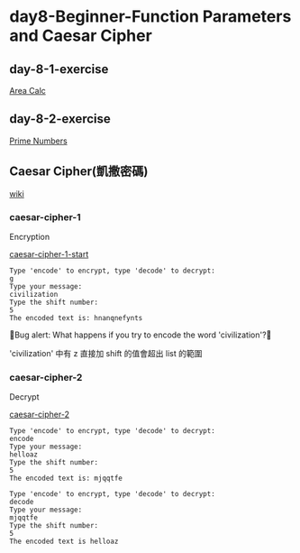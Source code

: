 # day8-Beginner-Function Parameters and Caesar Cipher

## day-8-1-exercise

[Area Calc](https://replit.com/@appbrewery/day-8-start)

## day-8-2-exercise

[Prime Numbers](https://replit.com/@appbrewery/day-8-2-exercise)

## Caesar Cipher(凱撒密碼)

[wiki](https://zh.wikipedia.org/wiki/%E5%87%B1%E6%92%92%E5%AF%86%E7%A2%BC)

### caesar-cipher-1

Encryption

[caesar-cipher-1-start](https://replit.com/@appbrewery/caesar-cipher-1-start)

```
Type 'encode' to encrypt, type 'decode' to decrypt:
g
Type your message:
civilization
Type the shift number:
5
The encoded text is: hnanqnefynts
```

🐛Bug alert: What happens if you try to encode the word 'civilization'?🐛

'civilization' 中有 z 直接加 shift 的值會超出 list 的範圍

### caesar-cipher-2

Decrypt

[caesar-cipher-2](https://replit.com/@appbrewery/caesar-cipher-2-start)

```
Type 'encode' to encrypt, type 'decode' to decrypt:
encode
Type your message:
helloaz
Type the shift number:
5
The encoded text is: mjqqtfe

Type 'encode' to encrypt, type 'decode' to decrypt:
decode
Type your message:
mjqqtfe
Type the shift number:
5
The encoded text is helloaz
```
